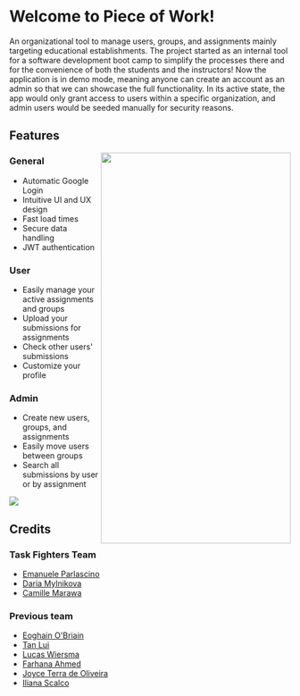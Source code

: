 # Welcome to Piece of Work!

An organizational tool to manage users, groups, and assignments mainly targeting educational establishments.
The project started as an internal tool for a software development boot camp to simplify the processes there 
and for the convenience of both the students and the instructors! 
Now the application is in demo mode, meaning anyone can create an account as an admin so that we can showcase the full functionality.
In its active state, the app would only grant access to users within a specific organization, and admin users would be seeded manually for security reasons.

## Features
<img  align="right" src="https://github.com/Task-Fighters/.github/assets/64709477/2a67920e-390b-4ef1-a0d7-c418260eede8" width="340" height="700" style="float: right;"/>  

  ### General
- Automatic Google Login
- Intuitive UI and UX design
- Fast load times
- Secure data handling
- JWT authentication 

### User 
- Easily manage your active assignments and groups
- Upload your submissions for assignments
- Check other users' submissions 
- Customize your profile

### Admin
- Create new users, groups, and assignments
- Easily move users between groups
- Search all submissions by user or by assignment

<img src="https://github.com/Task-Fighters/.github/assets/64709477/1a24136b-dcf2-42de-84d8-64ddb71754e7"/>


## Credits

### Task Fighters Team
- [Emanuele Parlascino](https://github.com/EmanueleParlascino-Personal)
- [Daria Mylnikova](https://github.com/daashkins)
- [Camille Marawa](https://github.com/CamilleM28)


### Previous team
- [Eoghain O'Briain](https://github.com/EoghainOB)
- [Tan Lui](https://github.com/xploreout)
- [Lucas Wiersma](https://github.com/lucaswiersma)
- [Farhana Ahmed](https://github.com/Farhana-Ahmed)
- [Joyce Terra de Oliveira](https://github.com/aguaholic)
- [Iliana Scalco](https://github.com/dokratos)
